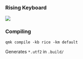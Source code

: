 ### Rising Keyboard

![](pictures/butterfly.jpg)

### Compiling
```
qmk compile -kb rice -km default
```
Generates `*.utf2` in `.build/` 
